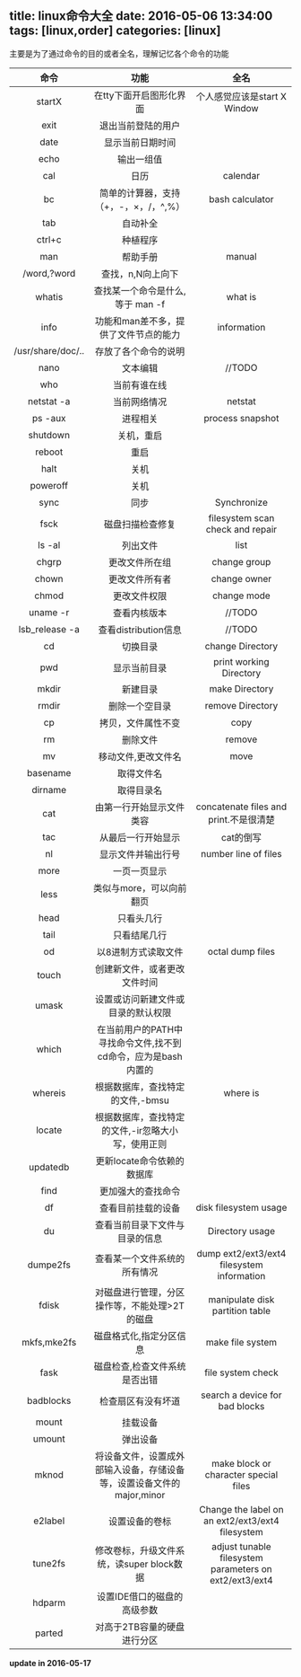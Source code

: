 title: linux命令大全
date: 2016-05-06 13:34:00
tags: [linux,order]
categories: [linux]
---


主要是为了通过命令的目的或者全名，理解记忆各个命令的功能


<!--more-->

|命令|功能|全名|
|:--:|:--:|:--:|
|startX| 在tty下面开启图形化界面|个人感觉应该是start X Window|
|exit|退出当前登陆的用户||
|date|显示当前日期时间||
|echo|输出一组值|
|cal|日历| calendar|
|bc|简单的计算器，支持（+，-，×，/，^,%）| bash calculator|
|tab|自动补全|
|ctrl+c|种植程序|
|man| 帮助手册|manual|
|/word,?word| 查找，n,N向上向下|
|whatis| 查找某一个命令是什么,等于 man -f|what is|
|info| 功能和man差不多，提供了文件节点的能力|information|
|/usr/share/doc/..|存放了各个命令的说明||
|nano| 文本编辑|//TODO|
|who| 当前有谁在线||
|netstat -a| 当前网络情况|netstat|
|ps -aux| 进程相关|process snapshot|
|shutdown| 关机，重启||
|reboot| 重启||
|halt| 关机||
|poweroff|关机||
|sync|同步|Synchronize|
|fsck| 磁盘扫描检查修复|filesystem scan check and repair|
|ls -al| 列出文件|list|
|chgrp| 更改文件所在组|change group|
|chown|更改文件所有者|change owner|
|chmod|更改文件权限|change mode|
|uname -r| 查看内核版本|//TODO|
|lsb_release -a| 查看distribution信息|//TODO|
|cd| 切换目录|change Directory|
|pwd|显示当前目录|print working Directory|
|mkdir|新建目录| make Directory|
|rmdir|删除一个空目录| remove Directory|
|cp| 拷贝，文件属性不变|copy|
|rm|删除文件|remove|
|mv|移动文件,更改文件名|move|
|basename|取得文件名||
|dirname|取得目录名||
|cat|由第一行开始显示文件类容|concatenate files and print.不是很清楚|
|tac|从最后一行开始显示| cat的倒写
|nl|显示文件并输出行号|number line of files|
|more|一页一页显示||
|less|类似与more，可以向前翻页||
|head|只看头几行||
|tail| 只看结尾几行| |
|od| 以8进制方式读取文件| octal dump files|
|touch|创建新文件，或者更改文件时间| |
|umask|设置或访问新建文件或目录的默认权限|
|which|在当前用户的PATH中寻找命令文件,找不到cd命令，应为是bash内置的||
|whereis|根据数据库，查找特定的文件,-bmsu | where is|
|locate | 根据数据库，查找特定的文件,-ir忽略大小写，使用正则||
|updatedb|更新locate命令依赖的数据库| |
|find|更加强大的查找命令| |
|df | 查看目前挂载的设备| disk filesystem usage|
|du | 查看当前目录下文件与目录的信息| Directory usage|
|dumpe2fs | 查看某一个文件系统的所有情况| dump ext2/ext3/ext4 filesystem information|
|fdisk| 对磁盘进行管理，分区操作等，不能处理>2T的磁盘|manipulate disk partition table|
|mkfs,mke2fs| 磁盘格式化,指定分区信息|make file system|
|fask|磁盘检查,检查文件系统是否出错|file system check|
|badblocks| 检查扇区有没有坏道|search a device for bad blocks|
|mount|挂载设备||
|umount|弹出设备||
|mknod|将设备文件，设置成外部输入设备，存储设备等，设置设备文件的major,minor|make block or character special files|
|e2label|设置设备的卷标|Change the label on an ext2/ext3/ext4 filesystem|
|tune2fs|修改卷标，升级文件系统，读super block数据|adjust tunable filesystem parameters on ext2/ext3/ext4|
|hdparm|设置IDE借口的磁盘的高级参数||
|parted|对高于2TB容量的硬盘进行分区||



**update in 2016-05-17**
